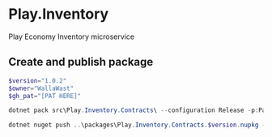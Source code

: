 # Play.Inventory    
Play Economy Inventory microservice

## Create and publish package
```powershell
$version="1.0.2"
$owner="WallaWast"
$gh_pat="[PAT HERE]"

dotnet pack src\Play.Inventory.Contracts\ --configuration Release -p:PackageVersion=$version -p:RepositoryUrl=https://github.com/$owner/play.inventory -o ..\packages

dotnet nuget push ..\packages\Play.Inventory.Contracts.$version.nupkg --api-key $gh_pat --source "github"
```